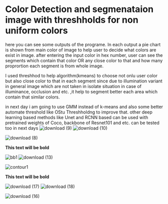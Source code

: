 
# Color Detection and segmenataion image with threshholds for non uniform colors
here you can see some outputs of the programe.
In each output a pie chart is shown from main color of image to help user to decide what colors are exist in image.
after entering the input color in hex number, user can see the segments which contain that color OR any close color to that and how many proprortion each segment is from whole image.

I used threshhod to help algorithm(kmeans) to choose not onlu user color but also close color to that in each segment since due to illumination variant in general image which are not taken in isolate situation in case of illuminance, occlusion and etc. ,it help to segment better each area which contain that similar colors.

in next day i am going to use GMM instead of k-means and also some better automate threshold like OStu Threshholdng to improve that.
other deep learning based methods like Unet and RCNN based can be used with pretrained weights of Coco, backbone of Resnet101 and etc. can be tested too in next days
![download (9)](https://user-images.githubusercontent.com/45369296/112512013-4149da00-8d93-11eb-8d93-1a5151a309b0.png) ![download (10)](https://user-images.githubusercontent.com/45369296/112512118-5e7ea880-8d93-11eb-8b98-5649eaaa2359.png)


![download (8)](https://user-images.githubusercontent.com/45369296/112512053-50308c80-8d93-11eb-8a7e-dfad58b61f27.png)

**This text will be bold**



![bb1](https://user-images.githubusercontent.com/45369296/112512476-af8e9c80-8d93-11eb-9271-fa5e585b65d4.png) ![download (13)](https://user-images.githubusercontent.com/45369296/112512498-b5847d80-8d93-11eb-92e6-20f6a6152675.png)

![contour1](https://user-images.githubusercontent.com/45369296/112512454-aa315200-8d93-11eb-913a-109af42b2430.png)

**This text will be bold**

![download (17)](https://user-images.githubusercontent.com/45369296/112512768-f4b2ce80-8d93-11eb-9306-9dd7afeb5fc5.png) ![download (18)](https://user-images.githubusercontent.com/45369296/112512779-f67c9200-8d93-11eb-9004-28f37801a53f.png)


![download (16)](https://user-images.githubusercontent.com/45369296/112512765-f41a3800-8d93-11eb-881a-47215bd49930.png)

